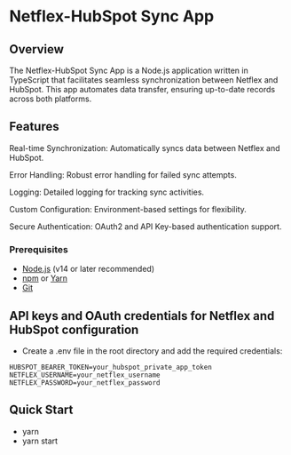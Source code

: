 # Netflex-HubSpot Sync App

## Overview

The Netflex-HubSpot Sync App is a Node.js application written in TypeScript that facilitates seamless synchronization between Netflex and HubSpot. This app automates data transfer, ensuring up-to-date records across both platforms.

## Features

Real-time Synchronization: Automatically syncs data between Netflex and HubSpot.

Error Handling: Robust error handling for failed sync attempts.

Logging: Detailed logging for tracking sync activities.

Custom Configuration: Environment-based settings for flexibility.

Secure Authentication: OAuth2 and API Key-based authentication support.

### Prerequisites
- [Node.js](https://nodejs.org/) (v14 or later recommended)
- [npm](https://www.npmjs.com/) or [Yarn](https://yarnpkg.com/)
- [Git](https://git-scm.com/)

## API keys and OAuth credentials for Netflex and HubSpot configuration
- Create a .env file in the root directory and add the required credentials:
```
HUBSPOT_BEARER_TOKEN=your_hubspot_private_app_token
NETFLEX_USERNAME=your_netflex_username
NETFLEX_PASSWORD=your_netflex_password
```

## Quick Start

- yarn 
- yarn start


